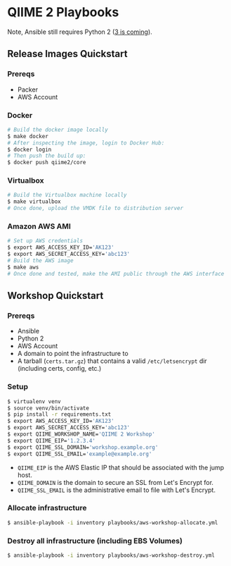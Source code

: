 # QIIME 2 Playbooks

Note, Ansible still requires Python 2
([3 is coming](http://docs.ansible.com/ansible/python_3_support.html)).


## Release Images Quickstart

### Prereqs

- Packer
- AWS Account

### Docker

```bash
# Build the docker image locally
$ make docker
# After inspecting the image, login to Docker Hub:
$ docker login
# Then push the build up:
$ docker push qiime2/core
```

### Virtualbox

```bash
# Build the Virtualbox machine locally
$ make virtualbox
# Once done, upload the VMDK file to distribution server
```

### Amazon AWS AMI

```bash
# Set up AWS credentials
$ export AWS_ACCESS_KEY_ID='AK123'
$ export AWS_SECRET_ACCESS_KEY='abc123'
# Build the AWS image
$ make aws
# Once done and tested, make the AMI public through the AWS interface
```

## Workshop Quickstart

### Prereqs

- Ansible
- Python 2
- AWS Account
- A domain to point the infrastructure to
- A tarball (`certs.tar.gz`) that contains a valid `/etc/letsencrypt` dir
  (including certs, config, etc.)

### Setup

```bash
$ virtualenv venv
$ source venv/bin/activate
$ pip install -r requirements.txt
$ export AWS_ACCESS_KEY_ID='AK123'
$ export AWS_SECRET_ACCESS_KEY='abc123'
$ export QIIME_WORKSHOP_NAME='QIIME 2 Workshop'
$ export QIIME_EIP='1.2.3.4'
$ export QIIME_SSL_DOMAIN='workshop.example.org'
$ export QIIME_SSL_EMAIL='example@example.org'
```

- `QIIME_EIP` is the AWS Elastic IP that should be associated with the jump host.
- `QIIME_DOMAIN` is the domain to secure an SSL from Let's Encrypt for.
- `QIIME_SSL_EMAIL` is the administrative email to file with Let's Encrypt.

### Allocate infrastructure

```bash
$ ansible-playbook -i inventory playbooks/aws-workshop-allocate.yml
```

### Destroy all infrastructure (including EBS Volumes)

```bash
$ ansible-playbook -i inventory playbooks/aws-workshop-destroy.yml
```
